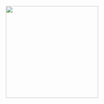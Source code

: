 <div align="center">
<img width=250 src="https://media.giphy.com/media/v1.Y2lkPTc5MGI3NjExMTU4b3JxZDBvd25vOXNiaHhxbzY1cGxyZjdidWZ2dXRhYTZ5Zm9hcCZlcD12MV9pbnRlcm5hbF9naWZfYnlfaWQmY3Q9Zw/13HBDT4QSTpveU/giphy.gif"> 
</div>
